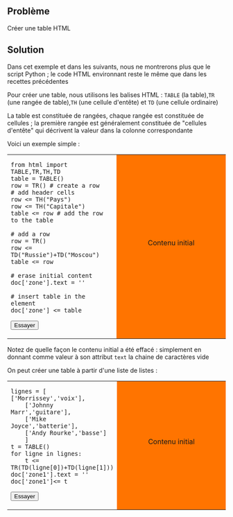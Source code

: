 Problème
--------

Créer une table HTML


Solution
--------


Dans cet exemple et dans les suivants, nous ne montrerons plus que le script Python ; le code HTML environnant reste le même que dans les recettes précédentes

Pour créer une table, nous utilisons les balises HTML : `TABLE` (la table),`TR` (une rangée de table),`TH` (une cellule d'entête) et `TD` (une cellule ordinaire)

La table est constituée de rangées, chaque rangée est constituée de cellules ; la première rangée est généralement constituée de "cellules d'entête" qui décrivent la valeur dans la colonne correspondante

Voici un exemple simple :

<table width="100%">
<tr>
<td style="width:50%;">

    from html import TABLE,TR,TH,TD
    table = TABLE()
    row = TR() # create a row
    # add header cells
    row <= TH("Pays")
    row <= TH("Capitale")
    table <= row # add the row to the table
    
    # add a row
    row = TR()
    row <= TD("Russie")+TD("Moscou")
    table <= row
    
    # erase initial content
    doc['zone'].text = ''
    
    # insert table in the element
    doc['zone'] <= table

<button onclick="fill_zone()">Essayer</button>
</td>
<td id="zone" style="background-color:#FF7400;text-align:center;">Contenu initial<p>
</td>
</tr>
</table>

<script type="text/python3">
def fill_zone():
    src = doc.get(selector="pre.marked")[0].text
    exec(src)
</script>

Notez de quelle façon le contenu initial a été effacé : simplement en donnant comme valeur à son attribut `text` la chaine de caractères vide

On peut créer une table à partir d'une liste de listes :

<table width="100%">
<tr>
<td style="width:50%;">

    lignes = [ ['Morrissey','voix'],
        ['Johnny Marr','guitare'],
        ['Mike Joyce','batterie'],
        ['Andy Rourke','basse']
        ]
    t = TABLE()
    for ligne in lignes:
        t <= TR(TD(ligne[0])+TD(ligne[1]))
    doc['zone1'].text = ''
    doc['zone1']<= t

<button onclick="build_table()">Essayer</button>
</td>
<td id="zone1" style="background-color:#FF7400;text-align:center;">Contenu initial<p>
</td>
</tr>
</table>

<script type="text/python3">
def build_table():
    src = doc.get(selector="pre.marked")[1].text
    exec(src)
</script>

